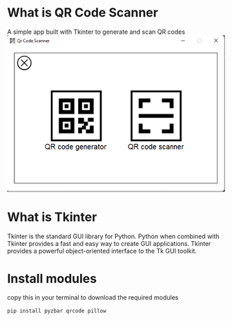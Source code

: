 # What is QR Code Scanner
A simple app built with Tkinter to generate and scan QR codes
![main page](https://github.com/Younesfdj/QR-Code-Scanner/blob/main/images/main%20page%20screenshot.png)
# What is Tkinter
Tkinter is the standard GUI library for Python. Python when combined with Tkinter provides a fast and easy way to create GUI applications. Tkinter provides a powerful object-oriented interface to the Tk GUI toolkit.
# Install modules
copy this in your terminal to download the required modules

    pip install pyzbar qrcode pillow 
